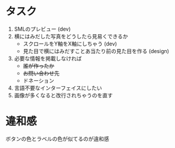 # タスク

1. SMLのプレビュー (dev)
2. 横にはみだした写真をどうしたら見易くできるか
	* スクロールをY軸をX軸にしちゃう (dev)
	* 見た目で横にはみだすことあ当たり前の見た目を作る (design)
3. 必要な情報を掲載しなければ
	* <del>誰が作ったか</del>
	* <del>お問い合わせ先</del>
	* ドネーション
4. 言語不要なインターフェイスにしたい
5. 画像が多くなると改行されちゃうのを直す

# 違和感

ボタンの色とラベルの色が似てるのが違和感


